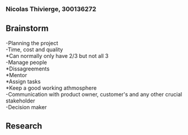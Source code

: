 ### Nicolas Thivierge, 300136272

## Brainstorm
-Planning the project\
-Time, cost and quality\
    *Can normally only have 2/3 but not all 3\
-Manage people\
    *Dissagreements\
    *Mentor\
    *Assign tasks\
    *Keep a good working athmosphere\
-Communication with product owner, customer's and any other crucial stakeholder\
-Decision maker


## Research
